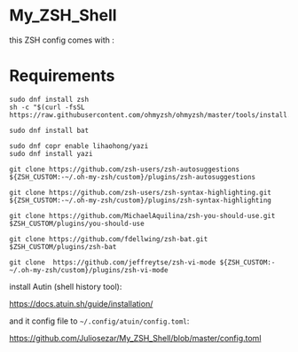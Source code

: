 # My_ZSH_Shell

this ZSH config comes with :


# Requirements

    sudo dnf install zsh
	sh -c "$(curl -fsSL https://raw.githubusercontent.com/ohmyzsh/ohmyzsh/master/tools/install.sh)"

	sudo dnf install bat
     
    sudo dnf copr enable lihaohong/yazi
	sudo dnf install yazi

	git clone https://github.com/zsh-users/zsh-autosuggestions ${ZSH_CUSTOM:-~/.oh-my-zsh/custom}/plugins/zsh-autosuggestions

	git clone https://github.com/zsh-users/zsh-syntax-highlighting.git ${ZSH_CUSTOM:-~/.oh-my-zsh/custom}/plugins/zsh-syntax-highlighting

	git clone https://github.com/MichaelAquilina/zsh-you-should-use.git $ZSH_CUSTOM/plugins/you-should-use

	git clone https://github.com/fdellwing/zsh-bat.git $ZSH_CUSTOM/plugins/zsh-bat

	git clone  https://github.com/jeffreytse/zsh-vi-mode ${ZSH_CUSTOM:-~/.oh-my-zsh/custom}/plugins/zsh-vi-mode
	
install Autin (shell history tool):

https://docs.atuin.sh/guide/installation/

and it config file to `~/.config/atuin/config.toml`:

https://github.com/Juliosezar/My_ZSH_Shell/blob/master/config.toml


   

<!--stackedit_data:
eyJoaXN0b3J5IjpbMjQyMDkyOTE1LDY0NTIxMDEzMSwtOTg0MT
EzNjgzXX0=
-->